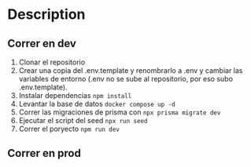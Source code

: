 # Description

## Correr en dev

  1. Clonar el repositorio
  2. Crear una copia del .env.template y renombrarlo a .env y cambiar las variables de entorno (.env no se sube al repositorio, por eso subo .env.template).
  3. Instalar dependencias ``npm install``
  4. Levantar la base de datos ``docker compose up -d``
  5. Correr las migraciones de prisma con ``npx prisma migrate dev``
  6. Ejecutar el script del seed ``npx run seed``
  7. Correr el poryecto ``npm run dev``

## Correr en prod